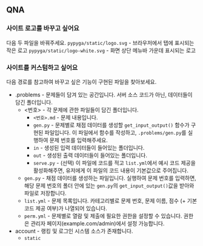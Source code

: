 ## QNA

### 사이트 로고를 바꾸고 싶어요
다음 두 파일을 바꿔주세요.
`pypyga/static/logo.svg` - 브라우저에서 탭에 표시되는 작은 로고
`pypyga/static/logo-white.svg` - 화면 상단 메뉴바 가운데 표시되는 로고

### 사이트를 커스텀하고 싶어요
다음 경로를 참고하여 바꾸고 싶은 기능이 구현된 파일을 찾아보세요.
- .problems - 문제들이 담겨 있는 공간입니다. 서버 소스 코드가 아닌, 데이터들이 담긴 폴더입니다.
  - <번호> - 각 문제에 관한 파일들이 담긴 폴더입니다.
    - `<번호>.md` - 문제 내용입니다.
    - `gen.py` - 문제별로 채점 데이터를 생성할 `get_input_output()` 함수가 구현된 파일입니다. 이 파일에서 함수를 작성하고, `.problems/gen.py`를 실행하여 문제 번호를 입력해주세요.
    - `in` - 생성된 입력 데이터들이 들어있는 폴더입니다.
    - `out` - 생성된 출력 데이터들이 들어있는 폴더입니다.
    - `serve.py` - (선택) 이 파일에 코드를 적고 `list.yml`에서 예시 코드 제공을 활성화해주면, 유저에게 이 파일의 코드 내용이 기본값으로 주어집니다.
  - `gen.py` - 채점 데이터를 생성하는 파일입니다. 실행하여 문제 번호를 입력하면, 해당 문제 번호의 폴더 안에 있는 `gen.py`의 `get_input_output()`값을 받아와 파일로 저장합니다.
  - `list.yml` - 문제 목록입니다. 카테고리별로 문제 번호, 문제 이름, 점수 (+ 기본 코드 제공 여부)가 나열되어 있습니다.
  - `perm.yml` - 문제별로 열람 및 제출에 필요한 권한을 설정할 수 있습니다. 권한은 관리자 페이지(example.com/admin)에서 설정 가능합니다.
- account - 랭킹 및 로그인 시스템 소스가 존재합니다.
  - `static`